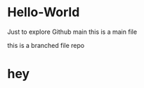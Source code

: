 # Hello-World
Just to explore Github
 main
this is a main file 

this is a branched file repo

# hey
